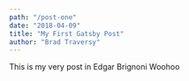 ```yaml
---
path: "/post-one"
date: "2018-04-09"
title: "My First Gatsby Post"
author: "Brad Traversy"
---
```


This is my very post in Edgar Brignoni Woohoo
